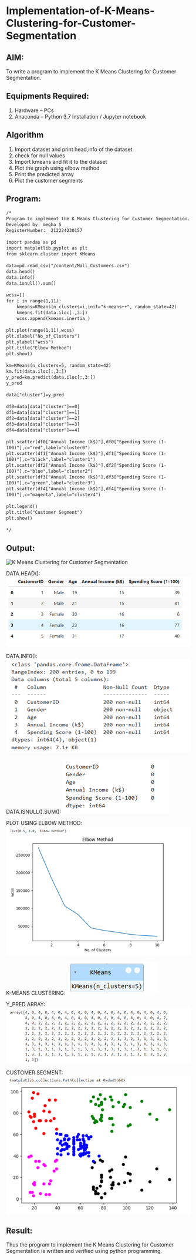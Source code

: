 # Implementation-of-K-Means-Clustering-for-Customer-Segmentation

## AIM:
To write a program to implement the K Means Clustering for Customer Segmentation.

## Equipments Required:
1. Hardware – PCs
2. Anaconda – Python 3.7 Installation / Jupyter notebook

## Algorithm
1. Import dataset and print head,info of the dataset
2. check for null values
3. Import kmeans and fit it to the dataset
4. Plot the graph using elbow method
5. Print the predicted array
6. Plot the customer segments

## Program:
```
/*
Program to implement the K Means Clustering for Customer Segmentation.
Developed by: megha S
RegisterNumber:  212224230157

import pandas as pd
import matplotlib.pyplot as plt
from sklearn.cluster import KMeans

data=pd.read_csv("/content/Mall_Customers.csv")
data.head()
data.info()
data.isnull().sum()

wcss=[]
for i in range(1,11):
    kmeans=KMeans(n_clusters=i,init="k-means++", random_state=42)
    kmeans.fit(data.iloc[:,3:])
    wcss.append(kmeans.inertia_)

plt.plot(range(1,11),wcss)
plt.xlabel("No_of_Clusters")
plt.ylabel("wcss")
plt.title("Elbow Method")
plt.show()

km=KMeans(n_clusters=5, random_state=42)
km.fit(data.iloc[:,3:])
y_pred=km.predict(data.iloc[:,3:])
y_pred

data["cluster"]=y_pred

df0=data[data["cluster"]==0]
df1=data[data["cluster"]==1]
df2=data[data["cluster"]==2]
df3=data[data["cluster"]==3]
df4=data[data["cluster"]==4]

plt.scatter(df0["Annual Income (k$)"],df0["Spending Score (1-100)"],c="red",label="cluster0")
plt.scatter(df1["Annual Income (k$)"],df1["Spending Score (1-100)"],c="black",label="cluster1")
plt.scatter(df2["Annual Income (k$)"],df2["Spending Score (1-100)"],c="blue",label="cluster2")
plt.scatter(df3["Annual Income (k$)"],df3["Spending Score (1-100)"],c="green",label="cluster3")
plt.scatter(df4["Annual Income (k$)"],df4["Spending Score (1-100)"],c="magenta",label="cluster4")

plt.legend()
plt.title("Customer Segment")
plt.show()

*/
```

## Output:
![K Means Clustering for Customer Segmentation](sam.png)

DATA.HEAD():
![alt text](image.png)

DATA.INF0():
![alt text](image-1.png)

DATA.ISNULL().SUM():
![alt text](image-2.png)

PLOT USING ELBOW METHOD:
![alt text](image-3.png)

K-MEANS CLUSTERING:
![alt text](image-4.png)

Y_PRED ARRAY:
![alt text](image-5.png)

CUSTOMER SEGMENT:
![alt text](image-6.png)



## Result:
Thus the program to implement the K Means Clustering for Customer Segmentation is written and verified using python programming.
